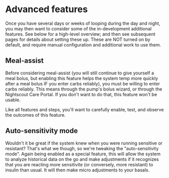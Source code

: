 # Advanced features

Once you have several days or weeks of looping during the day and night, you may then want to consider some of the in-development additional features. See below for a high-level overview; and then see subsequent pages for details about setting these up. These are NOT turned on by default, and require manual configuration and additional work to use them.

## Meal-assist

Before considering meal-assist (you will still continue to give yourself a meal bolus, but enabling this feature helps the system temp more quickly after a meal bolus IF you enter carbs reliably), you must be willing to enter carbs reliably. This means through the pump's bolus wizard, or through the Nightscout Care Portal. If you don't want to do that, this feature won't be usable.

Like all features and steps, you'll want to carefully enable, test, and observe the outcomes of this feature.

## Auto-sensitivity mode

Wouldn't it be great if the system knew when you were running sensitive or resistant? That's what we though, so we're tweaking the "auto-sensitivity mode". Again being enabled as a special feature, this will allow the system to analyze historical data on the go and make adjustments if it recognizes that you are reacting more sensitivite (or conversely, more resistant) to insulin than usual. It will then make micro adjustments to your basals. 
